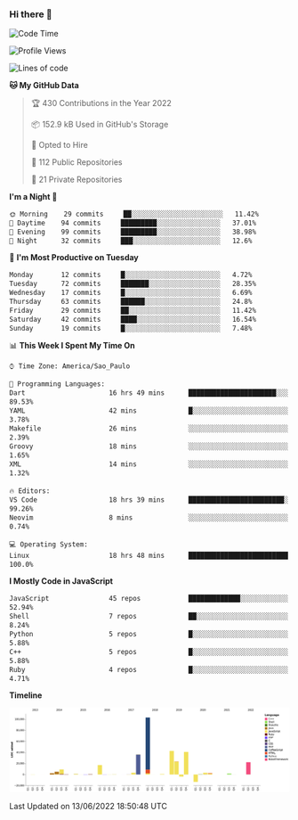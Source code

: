 ### Hi there 👋

<!--START_SECTION:waka-->
![Code Time](http://img.shields.io/badge/Code%20Time-0%20secs-blue)

![Profile Views](http://img.shields.io/badge/Profile%20Views-1-blue)

![Lines of code](https://img.shields.io/badge/From%20Hello%20World%20I%27ve%20Written-303%20Thousand%20lines%20of%20code-blue)

**🐱 My GitHub Data** 

> 🏆 430 Contributions in the Year 2022
 > 
> 📦 152.9 kB Used in GitHub's Storage 
 > 
> 💼 Opted to Hire
 > 
> 📜 112 Public Repositories 
 > 
> 🔑 21 Private Repositories  
 > 
**I'm a Night 🦉** 

```text
🌞 Morning    29 commits     ██░░░░░░░░░░░░░░░░░░░░░░░   11.42% 
🌆 Daytime    94 commits     █████████░░░░░░░░░░░░░░░░   37.01% 
🌃 Evening    99 commits     █████████░░░░░░░░░░░░░░░░   38.98% 
🌙 Night      32 commits     ███░░░░░░░░░░░░░░░░░░░░░░   12.6%

```
📅 **I'm Most Productive on Tuesday** 

```text
Monday       12 commits     █░░░░░░░░░░░░░░░░░░░░░░░░   4.72% 
Tuesday      72 commits     ███████░░░░░░░░░░░░░░░░░░   28.35% 
Wednesday    17 commits     █░░░░░░░░░░░░░░░░░░░░░░░░   6.69% 
Thursday     63 commits     ██████░░░░░░░░░░░░░░░░░░░   24.8% 
Friday       29 commits     ██░░░░░░░░░░░░░░░░░░░░░░░   11.42% 
Saturday     42 commits     ████░░░░░░░░░░░░░░░░░░░░░   16.54% 
Sunday       19 commits     █░░░░░░░░░░░░░░░░░░░░░░░░   7.48%

```


📊 **This Week I Spent My Time On** 

```text
⌚︎ Time Zone: America/Sao_Paulo

💬 Programming Languages: 
Dart                     16 hrs 49 mins      ██████████████████████░░░   89.53% 
YAML                     42 mins             █░░░░░░░░░░░░░░░░░░░░░░░░   3.78% 
Makefile                 26 mins             ░░░░░░░░░░░░░░░░░░░░░░░░░   2.39% 
Groovy                   18 mins             ░░░░░░░░░░░░░░░░░░░░░░░░░   1.65% 
XML                      14 mins             ░░░░░░░░░░░░░░░░░░░░░░░░░   1.32%

🔥 Editors: 
VS Code                  18 hrs 39 mins      ████████████████████████░   99.26% 
Neovim                   8 mins              ░░░░░░░░░░░░░░░░░░░░░░░░░   0.74%

💻 Operating System: 
Linux                    18 hrs 48 mins      █████████████████████████   100.0%

```

**I Mostly Code in JavaScript** 

```text
JavaScript               45 repos            █████████████░░░░░░░░░░░░   52.94% 
Shell                    7 repos             ██░░░░░░░░░░░░░░░░░░░░░░░   8.24% 
Python                   5 repos             █░░░░░░░░░░░░░░░░░░░░░░░░   5.88% 
C++                      5 repos             █░░░░░░░░░░░░░░░░░░░░░░░░   5.88% 
Ruby                     4 repos             █░░░░░░░░░░░░░░░░░░░░░░░░   4.71%

```


**Timeline**

![Chart not found](https://raw.githubusercontent.com/jampow/jampow/master/charts/bar_graph.png) 


 Last Updated on 13/06/2022 18:50:48 UTC
<!--END_SECTION:waka-->
